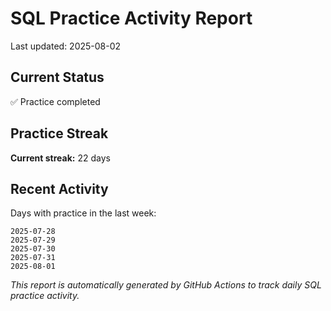 # SQL Practice Activity Report

Last updated: 2025-08-02

## Current Status

✅ Practice completed

## Practice Streak

**Current streak:** 22 days

## Recent Activity

Days with practice in the last week:

```
2025-07-28
2025-07-29
2025-07-30
2025-07-31
2025-08-01
```

*This report is automatically generated by GitHub Actions to track daily SQL practice activity.*

